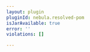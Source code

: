```yaml
---
layout: plugin
pluginId: nebula.resolved-pom
isJarAvailable: true
error: ''
violations: []

---
```

